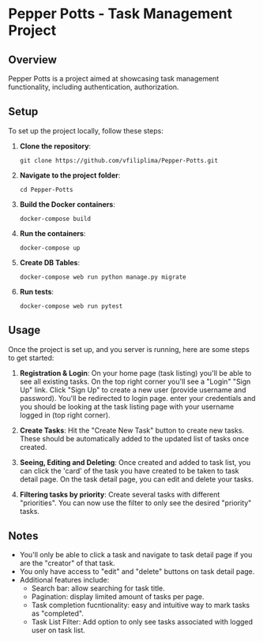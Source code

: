 # Pepper Potts - Task Management Project

## Overview

Pepper Potts is a project aimed at showcasing task management functionality, including authentication, authorization.

## Setup

To set up the project locally, follow these steps:

1. **Clone the repository**:

   ```
   git clone https://github.com/vfiliplima/Pepper-Potts.git
   ```

2. **Navigate to the project folder**:

   ```
   cd Pepper-Potts
   ```

3. **Build the Docker containers**:

   ```
   docker-compose build
   ```

4. **Run the containers**:

   ```
   docker-compose up
   ```

5. **Create DB Tables**:

   ```
   docker-compose web run python manage.py migrate
   ```

6. **Run tests**:

   ```
   docker-compose web run pytest
   ```

## Usage

Once the project is set up, and you server is running, here are some steps to get started:

1. **Registration & Login**: On your home page (task listing) you'll be able to see all existing tasks. On the top right corner you'll see a "Login" "Sign Up" link. Click "Sign Up" to create a new user (provide username and password). You'll be redirected to login page. enter your credentials and you should be looking at the task listing page with your username logged in (top right corner).

2. **Create Tasks**: Hit the "Create New Task" button to create new tasks. These should be automatically added to the updated list of tasks once created.

3. **Seeing, Editing and Deleting**: Once created and added to task list, you can click the 'card' of the task you have created to be taken to task detail page. On the task detail page, you can edit and delete your tasks.

4. **Filtering tasks by priority**: Create several tasks with different "priorities". You can now use the filter to only see the desired "priority" tasks.

## Notes

- You'll only be able to click a task and navigate to task detail page if you are the "creator" of that task.
- You only have access to "edit" and "delete" buttons on task detail page.
- Additional features include:
  - Search bar: allow searching for task title.
  - Pagination: display limited amount of tasks per page.
  - Task completion fucntionality: easy and intuitive way to mark tasks as "completed".
  - Task List Filter: Add option to only see tasks associated with logged user on task list.
